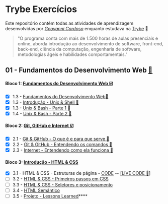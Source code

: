 # Trybe Exercícios

Este repositório contém todas as atividades de aprendizagem desenvolvidas por _[Geovanni Cardoso](https://www.linkedin.com/in/geovannicardoso/)_ enquanto estudava na [Trybe](https://www.betrybe.com/) :rocket:

>"O programa conta com mais de 1.500 horas de aulas presenciais e online, aborda introdução ao desenvolvimento de software, front-end, back-end, ciência da computação, engenharia de software, metodologias ágeis e habilidades comportamentais."

## 01 - Fundamentos do Desenvolvimento Web [:link:](https://github.com/gehmac/trybe-exercicios/tree/main/01_fundamentos)
#### Bloco 1: [Fundamentos do Desenvolvimento Web :ballot_box_with_check:](https://github.com/gehmac/trybe-exercicios/tree/main/01_fundamentos/Bloco_01)
- [x] 1.3 - [Fundamentos do Desenvolvimento Web:link:]()
- [x] 1.3 - [Introdução - Unix & Shell :link:]()
- [x] 1.3 - [Unix & Bash - Parte 1 :link:]()
- [x] 1.4 - [Unix & Bash - Parte 2 :link:]()

#### Bloco 2: [Git, GitHub e Internet :ballot_box_with_check:]()
- [x] 2.1 - [Git & GitHub  - O que é e para que serve :link:]()
- [x] 2.2 - [Git & GitHub - Entendendo os comandos :link:]()
- [x] 2.3 - [Internet - Entendendo como ela funciona :link:]()

#### Bloco 3: [Introdução - HTML & CSS](https://github.com/gehmac/trybe-exercicios/tree/main/01_fundamentos/Bloco_03)
- [x] 3.1 - HTML & CSS - Estruturas de página - [CODE](https://github.com/gehmac/trybe-exercicios/tree/main/01_fundamentos/Bloco_03/Dia_01.01) -- [[LIVE CODE :floppy_disk:]](https://first-steps-html.vercel.app/)
- [ ] 3.2 - [HTML & CSS - Primeiros passos em CSS]()
- [ ] 3.3 - [HTML & CSS - Seletores e posicionamento]()
- [ ] 3.4 - [HTML Semântico]()
- [ ] 3.5 - [Projeto - Lessons Learned]()****